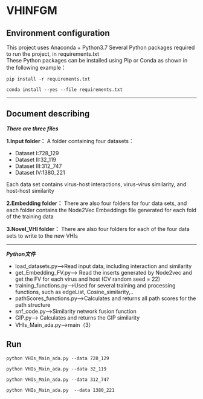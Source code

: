 # VHINFGM

## Environment configuration

This project uses Anaconda + Python3.7
Several Python packages required to run the project, in requirements.txt<br>
These Python packages can be installed using Pip or Conda as shown in the following example：<br>
```
pip install -r requirements.txt
```
```
conda install --yes --file requirements.txt
```

***
## Document describing
***There are three files***<br>

**1.Input folder：**
A folder containing four datasets：<br>
* Dataset Ⅰ:728_129
* Dataset Ⅱ:32_119
* Dataset Ⅲ:312_747
* Dataset Ⅳ:1380_221<br>

Each data set contains virus-host interactions, virus-virus similarity, and host-host similarity

**2.Embedding folder：**
There are also four folders for four data sets, and each folder contains the Node2Vec Embeddings file generated for each fold of the training data


**3.Novel_VHI folder：**
There are also four folders for each of the four data sets to write to the new VHIs

***
***Python文件***
* load_datasets.py-->Read input data, including interaction and similarity
* get_Embedding_FV.py--> Read the inserts generated by Node2vec and get the FV for each virus and host (CV random seed = 22)
* training_functions.py-->Used for several training and processing functions, such as edgeList, Cosine_similarity,..
* pathScores_functions.py-->Calculates and returns all path scores for the path structure
* snf_code.py-->Similarity network fusion function
* GIP.py--> Calculates and returns the GIP similarity
* VHIs_Main_ada.py-->main（3）

## Run
```
python VHIs_Main_ada.py --data 728_129
```
```
python VHIs_Main_ada.py --data 32_119
```
```
python VHIs_Main_ada.py --data 312_747
```
```
python VHIs_Main_ada.py  --data 1380_221
```
